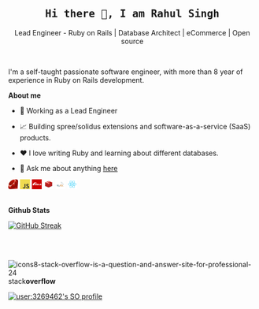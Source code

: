 <!--
**rahulsingh321/rahulsingh321** is a ✨ _special_ ✨ repository because its `README.md` (this file) appears on your GitHub profile.

Here are some ideas to get you started:

- 🔭 I’m currently working on ...
- 🌱 I’m currently learning ...
- 👯 I’m looking to collaborate on ...
- 🤔 I’m looking for help with ...
- 💬 Ask me about ...
- 📫 How to reach me: ...
- 😄 Pronouns: ...
- ⚡ Fun fact: ...
-->

<h2 align='center'><samp><strong>Hi there 👋, I am Rahul Singh</strong></samp></h2>
<p align='center'>Lead Engineer - Ruby on Rails | Database Architect | eCommerce | Open source</p>
<br />

I'm a self-taught passionate software engineer, with more than 8 year of experience in Ruby on Rails development.

**About me**

- 💼 Working as a Lead Engineer 

- 📈 Building spree/solidus extensions and software-as-a-service (SaaS) products.

- ❤️ I love writing Ruby and learning about different databases.

- 💬 Ask me about anything [here](https://github.com/rahulsingh321/rahulsingh321/issues)

<code><img height="20" alt="ruby" src="https://raw.githubusercontent.com/github/explore/80688e429a7d4ef2fca1e82350fe8e3517d3494d/topics/ruby/ruby.png"></code>
<code><img height="20" alt="javascript" src="https://raw.githubusercontent.com/github/explore/80688e429a7d4ef2fca1e82350fe8e3517d3494d/topics/javascript/javascript.png"></code>
<code><img height="20" alt="ruby" src="https://raw.githubusercontent.com/github/explore/80688e429a7d4ef2fca1e82350fe8e3517d3494d/topics/rails/rails.png"></code>
<code><img height="20" alt="react" src="https://raw.githubusercontent.com/github/explore/80688e429a7d4ef2fca1e82350fe8e3517d3494d/topics/redis/redis.png"></code>
<code><img height="20" alt="mysql" src="https://raw.githubusercontent.com/github/explore/80688e429a7d4ef2fca1e82350fe8e3517d3494d/topics/mysql/mysql.png"></code>
<code><img height="20" alt="mysql" src="https://raw.githubusercontent.com/github/explore/80688e429a7d4ef2fca1e82350fe8e3517d3494d/topics/react/react.png"></code>
<br />
<br />

**Github Stats**

[![GitHub Streak](https://streak-stats.demolab.com?user=rahulsingh321)](https://git.io/streak-stats)

<br />
<br />

![icons8-stack-overflow-is-a-question-and-answer-site-for-professional-24](https://user-images.githubusercontent.com/22743359/212060262-a07cd943-e302-4c7d-a8a9-7d4a26617a69.png)
stack**overflow**

<a href="https://stackoverflow.com/users/3269462/rahul-singh">
  <img src="https://stackoverflow-readme-profile.johannchopin.fr/profile/3269462?theme=default&website=true&location=true" alt="user:3269462's SO profile">
</a>

<!-- 
<a href="https://twitter.com/rahulsingh" rel="nofollow">
  <img align="right" alt="Rahul Singh | Twitter" width="21px" src="https://raw.githubusercontent.com/anuraghazra/anuraghazra/master/assets/twitter.svg" style="height: 100%;">
</a> -->
